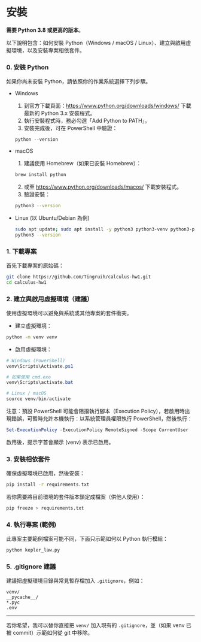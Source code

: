 # 安裝
**需要 Python 3.8 或更高的版本**。

以下說明包含：如何安裝 Python（Windows / macOS / Linux）、建立與啟用虛擬環境，以及安裝專案相依套件。

### 0. 安裝 Python
如果你尚未安裝 Python，請依照你的作業系統選擇下列步驟。

- Windows
	1. 到官方下載頁面：https://www.python.org/downloads/windows/ 下載最新的 Python 3.x 安裝程式。
	2. 執行安裝程式時，務必勾選「Add Python to PATH」。
	3. 安裝完成後，可在 PowerShell 中驗證：
	```powershell
	python --version
	```

- macOS
	1. 建議使用 Homebrew（如果已安裝 Homebrew）：
	```bash
	brew install python
	```
	2. 或至 https://www.python.org/downloads/macos/ 下載安裝程式。
	3. 驗證安裝：
	```bash
	python3 --version
	```

- Linux (以 Ubuntu/Debian 為例)
	```bash
	sudo apt update; sudo apt install -y python3 python3-venv python3-pip
	python3 --version
	```

### 1. 下載專案
首先下載專案的原始碼：
```bash
git clone https://github.com/Tingruih/calculus-hw1.git
cd calculus-hw1
```

### 2. 建立與啟用虛擬環境（建議）
使用虛擬環境可以避免與系統或其他專案的套件衝突。

- 建立虛擬環境：
```bash
python -m venv venv
```

- 啟用虛擬環境：
```powershell
# Windows (PowerShell)
venv\Scripts\Activate.ps1

# 如果使用 cmd.exe
venv\Scripts\activate.bat

# Linux / macOS
source venv/bin/activate
```

注意：預設 PowerShell 可能會阻擋執行腳本（Execution Policy），若啟用時出現錯誤，可暫時允許本機執行：以系統管理員權限執行 PowerShell，然後執行：
```powershell
Set-ExecutionPolicy -ExecutionPolicy RemoteSigned -Scope CurrentUser
```

啟用後，提示字首會顯示 (venv) 表示已啟用。

### 3. 安裝相依套件
確保虛擬環境已啟用，然後安裝：
```bash
pip install -r requirements.txt
```

若你需要將目前環境的套件版本鎖定成檔案（供他人使用）：
```bash
pip freeze > requirements.txt
```

### 4. 執行專案 (範例)
此專案主要範例檔案可能不同，下面只示範如何以 Python 執行模組：
```bash
python kepler_law.py
```

### 5. .gitignore 建議
建議把虛擬環境目錄與常見暫存檔加入 `.gitignore`，例如：
```
venv/
__pycache__/
*.pyc
.env
```

---

若你希望，我可以替你直接把 `venv/` 加入現有的 `.gitignore`，並（如果 venv 已被 commit）示範如何從 git 中移除。 